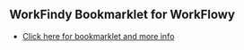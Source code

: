 ## WorkFindy Bookmarklet for WorkFlowy
- [Click here for bookmarklet and more info](https://rawbytz.github.io/workfindy-BM/)
